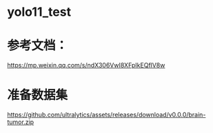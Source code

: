 # yolo11_test

# 参考文档：
https://mp.weixin.qq.com/s/ndX306VwI8XFpIkEQflV8w

# 准备数据集
https://github.com/ultralytics/assets/releases/download/v0.0.0/brain-tumor.zip